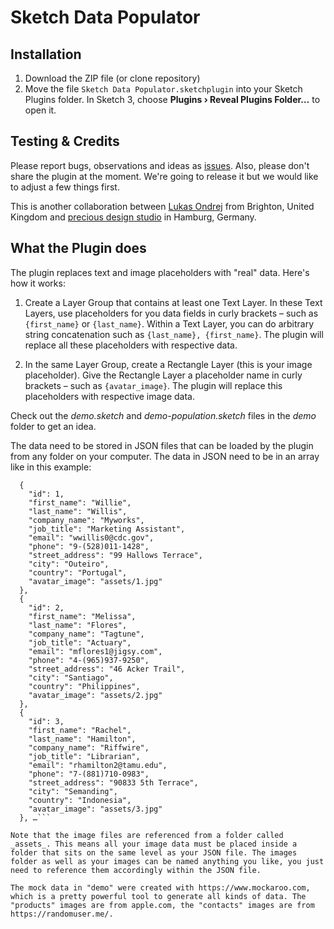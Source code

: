 # Sketch Data Populator

## Installation
1. Download the ZIP file (or clone repository)
2. Move the file ```Sketch Data Populator.sketchplugin``` into your Sketch Plugins folder. In Sketch 3, choose **Plugins › Reveal Plugins Folder…** to open it.

## Testing & Credits

Please report bugs, observations and ideas as [issues](https://github.com/preciousforever/sketch-data-populator/issues). Also, please don't share the plugin at the moment. We're going to release it but we would like to adjust a few things first.

This is another collaboration between [Lukas Ondrej](https://github.com/lukas77me) from Brighton, United Kingdom and [precious design studio](http://precious-forever.com/) in Hamburg, Germany.

## What the Plugin does
 
The plugin replaces text and image placeholders with "real" data. Here's how it works:

1. Create a Layer Group that contains at least one Text Layer. In these Text Layers, use placeholders for you data fields in curly brackets – such as ```{first_name}``` or ```{last_name}```. Within a Text Layer, you can do arbitrary string concatenation such as ```{last_name}, {first_name}```. The plugin will replace all these placeholders with respective data.

2. In the same Layer Group, create a Rectangle Layer (this is your image placeholder). Give the Rectangle Layer a placeholder name in curly brackets – such as ```{avatar_image}```. The plugin will replace this placeholders with respective image data.

Check out the _demo.sketch_ and _demo-population.sketch_ files in the _demo_ folder to get an idea.

The data need to be stored in JSON files that can be loaded by the plugin from any folder on your computer. The data in JSON need to be in an array like in this example:

```[
  {
    "id": 1,
    "first_name": "Willie",
    "last_name": "Willis",
    "company_name": "Myworks",
    "job_title": "Marketing Assistant",
    "email": "wwillis0@cdc.gov",
    "phone": "9-(528)011-1428",
    "street_address": "99 Hallows Terrace",
    "city": "Outeiro",
    "country": "Portugal",
    "avatar_image": "assets/1.jpg"
  },
  {
    "id": 2,
    "first_name": "Melissa",
    "last_name": "Flores",
    "company_name": "Tagtune",
    "job_title": "Actuary",
    "email": "mflores1@jigsy.com",
    "phone": "4-(965)937-9250",
    "street_address": "46 Acker Trail",
    "city": "Santiago",
    "country": "Philippines",
    "avatar_image": "assets/2.jpg"
  },
  {
    "id": 3,
    "first_name": "Rachel",
    "last_name": "Hamilton",
    "company_name": "Riffwire",
    "job_title": "Librarian",
    "email": "rhamilton2@tamu.edu",
    "phone": "7-(881)710-0983",
    "street_address": "90833 5th Terrace",
    "city": "Semanding",
    "country": "Indonesia",
    "avatar_image": "assets/3.jpg"
  }, …```
  
Note that the image files are referenced from a folder called _assets_. This means all your image data must be placed inside a folder that sits on the same level as your JSON file. The images folder as well as your images can be named anything you like, you just need to reference them accordingly within the JSON file.

The mock data in "demo" were created with https://www.mockaroo.com, which is a pretty powerful tool to generate all kinds of data. The "products" images are from apple.com, the "contacts" images are from https://randomuser.me/.